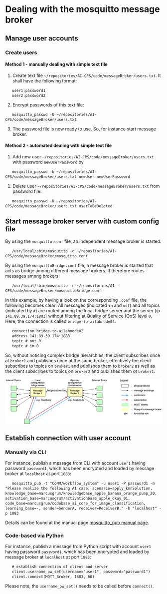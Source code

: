 # Dealing with the mosquitto message broker

## Manage user accounts

### Create users

#### Method 1 - manually dealing with simple text file

1. Create text file `~/repositories/AI-CPS/code/messageBroker/users.txt`.
It shall have the following format:

```
   user1:password1
   user2:password2
```

2. Encrypt passwords of this text file:

```
   mosquitto_passwd -U ~/repositories/AI-CPS/code/messageBroker/users.txt
```

3. The password file is now ready to use.
So, for instance start message broker.

#### Method 2 - automated dealing with simple text file

1. Add new user `~/repositories/AI-CPS/code/messageBroker/users.txt` with password `newUserPassword` by

```
   mosquitto_passwd -b ~/repositories/AI-CPS/code/messageBroker/users.txt newUser newUserPassword
```

1. Delete user `~/repositories/AI-CPS/code/messageBroker/users.txt` from password file:

```
   mosquitto_passwd -D ~/repositories/AI-CPS/code/messageBroker/users.txt userToBeDeleted 
```

## Start message broker server with custom config file

By using the `mosquitto.conf` file, an independent message broker is started:

```
   /usr/local/sbin/mosquitto -c ~/repositories/AI-CPS/code/messageBroker/mosquitto.conf
```
By using the `mosquittoBridge.conf` file, a message broker is started
that acts as bridge among different message brokers.
It therefore routes messages among brokers:

```
   /usr/local/sbin/mosquitto -c ~/repositories/AI-CPS/code/messageBroker/mosquittoBridge.conf
```

In this example, by having a look on the corresponding `.conf` file,
the following becomes clear:
All messages (indicated `in` and `out`) and all topics (indicated by `#`) 
are routed among the local bridge server and the server (ip `141.89.39.174:1883`) without filtering
at Quality of Service (QoS) level `0`.
Here, the connection is called `bridge-to-ailabnode02`.

```
   connection bridge-to-ailabnode02
   address 141.89.39.174:1883
   topic # out 0
   topic # in 0
```

So, without noticing complex bridge hierarchies,
the client subscribes once at `broker1` and publishes once at the same broker, 
effectively the client subscribes to topics on `broker1` and publishes them to `broker2`
as well as the client subscribes to topics on `broker2` and publishes them ot `broker1`.

<img src="./documentation/MosquittoServer.png" />

## Establish connection with user account

### Manually via CLI

For instance, publish a message from CLI with account `user1` having password `password1`,
which has been encrypted and loaded by message broker at `localhost` at port `1883`:

```
   mosquitto_pub -t "CoNM/workflow_system" -u user1 -P password1 -m "Please realize the following AI case: scenario=apply_knnSolution, knowledge_base=marcusgrum/knowledgebase_apple_banana_orange_pump_20, activation_base=marcusgrum/activationbase_apple_okay_01, code_base=marcusgrum/codebase_ai_core_for_image_classification, learning_base=-, sender=SenderA, receiver=ReceiverB." -h "localhost" -p 1883
```

Details can be found at the manual page [mosquitto_pub manual page](https://mosquitto.org/man/mosquitto_pub-1.html).

### Code-based via Python

For instance, publish a message from Python script with account `user1` having password `password1`,
which has been encrypted and loaded by message broker at `localhost` at port `1883`:

```
   # establish connection of client and server
   client.username_pw_set(username="user1", password="password1")
   client.connect(MQTT_Broker, 1883, 60)
```

Please note, the `username_pw_set()` needs to be called before `connect()`.
